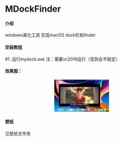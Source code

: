 # MDockFinder

#### 介绍
windows美化工具
实现macOS dock栏和finder


#### 安装教程

#1. 运行mydock.exe
注：需要vc2019运行（否则会不稳定）




#### 效果图：
<div align=center>
<img src="效果.jpg" width="180" height="105">
</div>

#### 壁纸
见壁纸文件夹